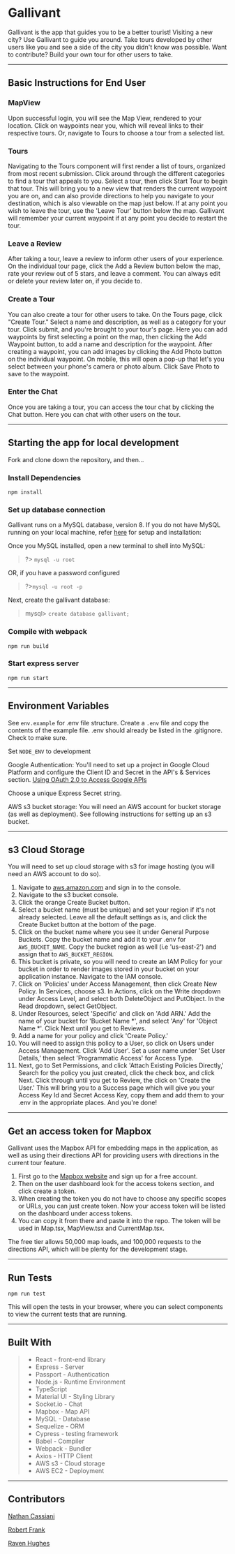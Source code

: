 # **Gallivant**

Gallivant is the app that guides you to be a better tourist! Visiting a new city? Use Gallivant to guide you around. Take tours developed by other users like you and see a side of the city you didn't know was possible. Want to contribute? Build your own tour for other users to take.

---

## **Basic Instructions for End User**

### **MapView**

Upon successful login, you will see the Map View, rendered to your location. Click on waypoints near you, which will reveal links to their respective tours. Or, navigate to Tours to choose a tour from a selected list.

### **Tours**

Navigating to the Tours component will first render a list of tours, organized from most recent submission. Click around through the different categories to find a tour that appeals to you. Select a tour, then click Start Tour to begin that tour. This will bring you to a new view that renders the current waypoint you are on, and can also provide directions to help you navigate to your destination, which is also viewable on the map just below. If at any point you wish to leave the tour, use the 'Leave Tour' button below the map. Gallivant will remember your current waypoint if at any point you decide to restart the tour.

### **Leave a Review**

After taking a tour, leave a review to inform other users of your experience. On the individual tour page, click the Add a Review button below the map, rate your review out of 5 stars, and leave a comment. You can always edit or delete your review later on, if you decide to.

### **Create a Tour**

You can also create a tour for other users to take. On the Tours page, click "Create Tour." Select a name and description, as well as a category for your tour. Click submit, and you're brought to your tour's page. Here you can add waypoints by first selecting a point on the map, then clicking the Add Waypoint button, to add a name and description for the waypoint. After creating a waypoint, you can add images by clicking the Add Photo button on the individual waypoint. On mobile, this will open a pop-up that let's you select between your phone's camera or photo album. Click Save Photo to save to the waypoint.

### **Enter the Chat**

Once you are taking a tour, you can access the tour chat by clicking the Chat button. Here you can chat with other users on the tour.

---

## **Starting the app for local development**

Fork and clone down the repository, and then...

### **Install Dependencies**

`npm install`

### **Set up database connection**

Gallivant runs on a MySQL database, version 8. If you do not have MySQL running on your local machine, refer [here](https://dev.mysql.com/doc/refman/8.3/en/installing.html) for setup and installation:

Once you MySQL installed, open a new terminal to shell into MySQL:

>?> `mysql -u root`
>
OR, if you have a password configured
>
>?>`mysql -u root -p`

Next, create the gallivant database:
>mysql> `create database gallivant;`

### **Compile with webpack**

`npm run build`

### **Start express server**

`npm run start`

---

## **Environment Variables**

See `env.example` for .env file structure. Create a `.env` file and copy the contents of the example file.  .env should already be listed in the .gitignore. Check to make sure.

Set `NODE_ENV` to development

Google Authentication: You'll need to set up a project in Google Cloud Platform and configure the Client ID and Secret in the API's & Services section.
[Using OAuth 2.0 to Access Google APIs](https://developers.google.com/identity/protocols/oauth2)

Choose a unique Express Secret string.

AWS s3 bucket storage: You will need an AWS account for bucket storage (as well as deployment). See following instructions for setting up an s3 bucket.

---

## **s3 Cloud Storage**

You will need to set up cloud storage with s3 for image hosting (you will need an AWS account to do so).

1. Navigate to [aws.amazon.com](https://aws.amazon.com/) and sign in to the console.
2. Navigate to the s3 bucket console.
3. Click the orange Create Bucket button.
4. Select a bucket name (must be unique) and set your region if it's not already selected. Leave all the default settings as is, and click the Create Bucket button at the bottom of the page.
5. Click on the bucket name where you see it under General Purpose Buckets. Copy the bucket name and add it to your .env for `AWS_BUCKET_NAME`. Copy the bucket region as well (i.e 'us-east-2') and assign that to `AWS_BUCKET_REGION`.
6. This bucket is private, so you will need to create an IAM Policy for your bucket in order to render images stored in your bucket on your application instance. Navigate to the IAM console.
7. Click on 'Policies' under Access Management, then click Create New Policy. In Services, choose s3. In Actions, click on the Write dropdown under Access Level, and select both DeleteObject and PutObject. In the Read dropdown, select GetObject.
8. Under Resources, select 'Specific' and click on 'Add ARN.' Add the name of your bucket for 'Bucket Name \*', and select 'Any' for 'Object Name \*'. Click Next until you get to Reviews.
9. Add a name for your policy and click 'Create Policy.'
10. You will need to assign this policy to a User, so click on Users under Access Management. Click 'Add User'. Set a user name under 'Set User Details,' then select 'Programmatic Access' for Access Type.
11. Next, go to Set Permissions, and click 'Attach Existing Policies Directly,' Search for the policy you just created, click the check box, and click Next. Click through until you get to Review, the click on 'Create the User.' This will bring you to a Success page which will give you your Access Key Id and Secret Access Key, copy them and add them to your .env in the appropriate places. And you're done!

---

## **Get an access token for Mapbox**

Gallivant uses the Mapbox API for embedding maps in the application, as well as using their directions API for providing users with directions in the current tour feature.

1. First go to the [Mapbox website](https://www.mapbox.com/) and sign up for a free account.
2. Then on the user dashboard look for the access tokens section, and click create a token.
3. When creating the token you do not have to choose any specific scopes or URLs, you can just create token. Now your access token will be listed on the dashboard under access tokens.
4. You can copy it from there and paste it into the repo. The token will be used in Map.tsx, MapView.tsx and CurrentMap.tsx.

The free tier allows 50,000 map loads, and 100,000 requests to the directions API, which
will be plenty for the development stage.

---

## **Run Tests**

`npm run test`

This will open the tests in your browser, where you can select components to view the current tests that are running.

---

## **Built With**

> * React - front-end library
> * Express - Server
> * Passport - Authentication
> * Node.js - Runtime Environment
> * TypeScript
> * Material UI - Styling Library
> * Socket.io - Chat
> * Mapbox - Map API
> * MySQL - Database
> * Sequelize - ORM
> * Cypress - testing framework
> * Babel - Compiler
> * Webpack - Bundler
> * Axios - HTTP Client
> * AWS s3 - Cloud storage
> * AWS EC2 - Deployment

---

## **Contributors**

[Nathan Cassiani](https://github.com/nwcassiani)

[Robert Frank](https://github.com/jrfiii)

[Raven Hughes](https://github.com/ravenhillh)

